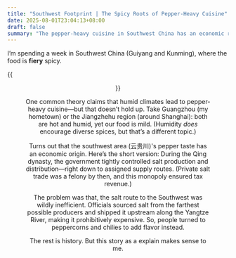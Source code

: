 ```yaml
---
title: "Southwest Footprint | The Spicy Roots of Pepper-Heavy Cuisine"
date: 2025-08-01T23:04:13+08:00
draft: false
summary: "The pepper-heavy cuisine in Southwest China has an economic reason."
---
```


I’m spending a week in Southwest China (Guiyang and Kunming), where the food is **fiery** spicy.

{{<figure align="center" src="/wine/tomato_fish.jpeg" caption="Fermented tomato sour soup fish." width="100%">}}

One common theory claims that humid climates lead to pepper-heavy cuisine—but that doesn’t hold up. Take Guangzhou (my hometown) or the Jiangzhehu region (around Shanghai): both are hot and humid, yet our food is mild. (Humidity *does* encourage diverse spices, but that’s a different topic.)

Turns out that the southwest area (云贵川)'s pepper taste has an economic origin. Here’s the short version: During the Qing dynasty, the government tightly controlled salt production and distribution—right down to assigned supply routes. (Private salt trade was a felony by then, and this monopoly ensured tax revenue.)

The problem was that, the salt route to the Southwest was wildly inefficient. Officials sourced salt from the farthest possible producers and shipped it upstream along the Yangtze River, making it prohibitively expensive. So, people turned to peppercorns and chilies to add flavor instead. 

The rest is history. But this story as a explain makes sense to me.
